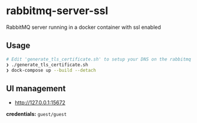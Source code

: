 # rabbitmq-server-ssl

RabbitMQ server running in a docker container with ssl enabled

## Usage

```bash
# Edit 'generate_tls_certificate.sh' to setup your DNS on the rabbitmq server
❯ ./generate_tls_certificate.sh
❯ dock-compose up --build --detach
```

## UI management

- <http://127.0.0.1:15672>

**credentials:** `guest/guest`
